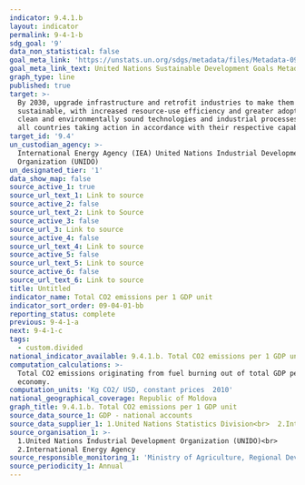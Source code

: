 ```yaml
---
indicator: 9.4.1.b
layout: indicator
permalink: 9-4-1-b
sdg_goal: '9'
data_non_statistical: false
goal_meta_link: 'https://unstats.un.org/sdgs/metadata/files/Metadata-09-04-01.pdf '
goal_meta_link_text: United Nations Sustainable Development Goals Metadata (PDF 516 KB)
graph_type: line
published: true
target: >-
  By 2030, upgrade infrastructure and retrofit industries to make them
  sustainable, with increased resource-use efficiency and greater adoption of
  clean and environmentally sound technologies and industrial processes, with
  all countries taking action in accordance with their respective capabilities
target_id: '9.4'
un_custodian_agency: >-
  International Energy Agency (IEA) United Nations Industrial Development
  Organization (UNIDO)
un_designated_tier: '1'
data_show_map: false
source_active_1: true
source_url_text_1: Link to source
source_active_2: false
source_url_text_2: Link to Source
source_active_3: false
source_url_3: Link to source
source_active_4: false
source_url_text_4: Link to source
source_active_5: false
source_url_text_5: Link to source
source_active_6: false
source_url_text_6: Link to source
title: Untitled
indicator_name: Total CO2 emissions per 1 GDP unit
indicator_sort_order: 09-04-01-bb
reporting_status: complete
previous: 9-4-1-a
next: 9-4-1-c
tags:
  - custom.divided
national_indicator_available: 9.4.1.b. Total CO2 emissions per 1 GDP unit
computation_calculations: >-
  Total CO2 emissions originating from fuel burning out of total GDP per
  economy.
computation_units: 'Kg CO2/ USD, constant prices  2010'
national_geographical_coverage: Republic of Moldova
graph_title: 9.4.1.b. Total CO2 emissions per 1 GDP unit
source_data_source_1: GDP - national accounts
source_data_supplier_1: 1.United Nations Statistics Division<br>  2.International Energy Agency
source_organisation_1: >-
  1.United Nations Industrial Development Organization (UNIDO)<br> 
  2.International Energy Agency
source_responsible_monitoring_1: 'Ministry of Agriculture, Regional Development and Environment'
source_periodicity_1: Annual
---
```

